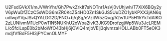 U2FsdGVkX1/mJVWnYhr/Gh7PwkZrkIf7sNOTnr1AsVj0vUhjwh/T7XiX6BQy2yV6pWuDfZCzC5sWDG6mZR0KcZ54HD0Zn1SkGJS5UuDZO1ybKPXX3jAN6qudIwpYVpJSvQYALDG2D/FNO+b/qSg/eVzitW5zQug/52w1UP5H15YkTdAlKO2zLUNIvmM1UcP0wTlN5NUKhU2xWba2ivK3JKG9DrofzgjWp5Wu3JcLREML/o5fciLspE0b2bMoWfO43bHj6jOVlQ4mjbVElj3qlvmzaHOLLABb0FT5eOK3mdjfVfBdF5HI3jPYCenOLMYF